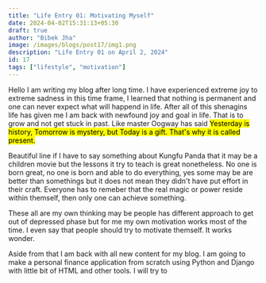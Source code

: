 ```yaml
---
title: "Life Entry 01: Motivating Myself"
date: 2024-04-02T15:31:13+05:30
draft: true
author: "Bibek Jha"
image: /images/blogs/post17/img1.png
description: "Life Entry 01 on April 2, 2024"
id: 17
tags: ["lifestyle", "motivation"]
---
```


Hello I am writing my blog after long time.
I have experienced extreme joy to extreme sadness in this time frame,
I learned that nothing is permanent and one can never expect what will happend in life.
After all of this shenagins life has given me I am back with newfound joy and goal in life.
That is to grow and not get stuck in past.
Like master Oogway has said <mark>Yesterday is history, Tomorrow is mystery, but Today is a gift. That's why it is called present.</mark> 

Beautiful line if I have to say something about Kungfu Panda that it may be a children movie but the lessons it try to teach is great nonetheless. No one is born great, no one is born and able to do everything, yes some may be are better than somethings but it does not mean they didn't have put effort in their craft. 
Everyone has to remeber that the real magic or power reside within themself, then only one can achieve something.

These all are my own thinking may be people has different approach to get out of depressed phase but for me my own motivation works most of the time. I even say that people should try to motivate themself. It works wonder.

Aside from that I am back with all new content for my blog. I am going to make a personal finance application from scratch using Python and Django with little bit of HTML and other tools. I will try to
